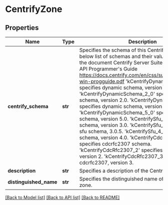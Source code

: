 # CentrifyZone

## Properties
Name | Type | Description | Notes
------------ | ------------- | ------------- | -------------
**centrify_schema** | **str** | Specifies the schema of this Centrify zone. The below list of schemas and their values are taken from the document Centrify Server Suite 2016 Windows API Programmer&#39;s Guide https://docs.centrify.com/en/css/suite2016/centrify-win-progguide.pdf &#39;kCentrifyDynamicSchema_1_0&#39; specifies dynamic schema, version 1.0. &#39;kCentrifyDynamicSchema_2_0&#39; specifies dynamic schema, version 2.0. &#39;kCentrifyDynamicSchema_3_0&#39; specifies dynamic schema, version 3.0. &#39;kCentrifyDynamicSchema_5_0&#39; specifies dynamic schema, version 5.0. &#39;kCentrifySfu_3_0&#39; specifies sfu schema, version 3.0. &#39;kCentrifySfu_3_0_V5&#39; specifies sfu schema, 3.0.5. &#39;kCentrifySfu_4_0&#39; specifies sfu schema, version 4.0. &#39;kCentrifyCdcRfc2307&#39; specifies cdcrfc2307 schema. &#39;kCentrifyCdcRfc2307_2&#39; specifies cdcrfc2307, version 2. &#39;kCentrifyCdcRfc2307_3&#39; specifies cdcrfc2307, version 3. | [optional] 
**description** | **str** | Specifies a description of the Centrify zone. | [optional] 
**distinguished_name** | **str** | Specifies the distinguished name of the Centrify zone. | [optional] 

[[Back to Model list]](../README.md#documentation-for-models) [[Back to API list]](../README.md#documentation-for-api-endpoints) [[Back to README]](../README.md)


